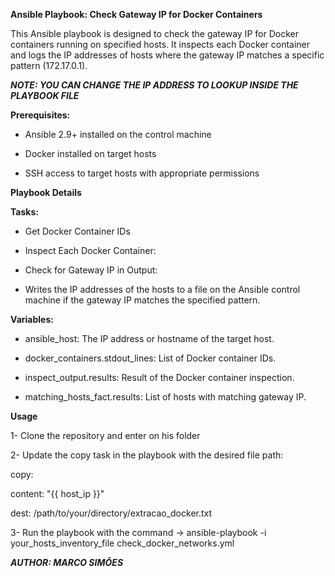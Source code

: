 **Ansible Playbook: Check Gateway IP for Docker Containers**

This Ansible playbook is designed to check the gateway IP for Docker containers running on specified hosts. It inspects each Docker container and logs the IP addresses of hosts where the gateway IP matches a specific pattern (172.17.0.1).

**_NOTE: YOU CAN CHANGE THE IP ADDRESS TO LOOKUP INSIDE THE PLAYBOOK FILE_**

**Prerequisites:**

- Ansible 2.9+ installed on the control machine

- Docker installed on target hosts

- SSH access to target hosts with appropriate permissions

**Playbook Details**

**Tasks:**

- Get Docker Container IDs

- Inspect Each Docker Container:

- Check for Gateway IP in Output:

- Writes the IP addresses of the hosts to a file on the Ansible control machine if the gateway IP matches the specified pattern.

**Variables:**

- ansible_host: The IP address or hostname of the target host.

- docker_containers.stdout_lines: List of Docker container IDs.

- inspect_output.results: Result of the Docker container inspection.

- matching_hosts_fact.results: List of hosts with matching gateway IP.

**Usage**

1- Clone the repository and enter on his folder

2- Update the copy task in the playbook with the desired file path:

copy:

  content: "{{ host_ip }}"

  dest: /path/to/your/directory/extracao_docker.txt
  
3- Run the playbook with the command -> ansible-playbook -i your_hosts_inventory_file check_docker_networks.yml

**_AUTHOR: MARCO SIMÕES_**

